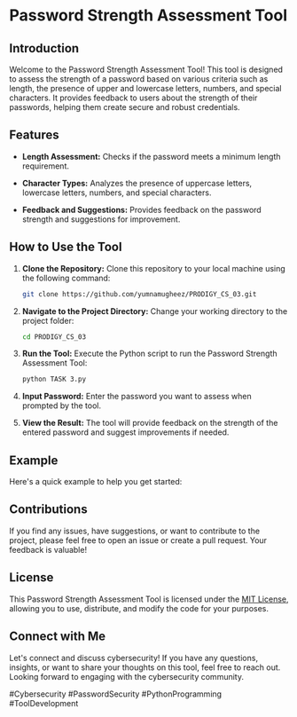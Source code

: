 # Password Strength Assessment Tool

## Introduction

Welcome to the Password Strength Assessment Tool! This tool is designed to assess the strength of a password based on various criteria such as length, the presence of upper and lowercase letters, numbers, and special characters. It provides feedback to users about the strength of their passwords, helping them create secure and robust credentials.

## Features

- **Length Assessment:** Checks if the password meets a minimum length requirement.
  
- **Character Types:** Analyzes the presence of uppercase letters, lowercase letters, numbers, and special characters.

- **Feedback and Suggestions:** Provides feedback on the password strength and suggestions for improvement.

## How to Use the Tool

1. **Clone the Repository:**
   Clone this repository to your local machine using the following command:
   ```bash
   git clone https://github.com/yumnamugheez/PRODIGY_CS_03.git

   ```

2. **Navigate to the Project Directory:**
   Change your working directory to the project folder:
   ```bash
   cd PRODIGY_CS_03
   ```

3. **Run the Tool:**
   Execute the Python script to run the Password Strength Assessment Tool:
   ```bash
   python TASK 3.py
   ```

4. **Input Password:**
   Enter the password you want to assess when prompted by the tool.

5. **View the Result:**
   The tool will provide feedback on the strength of the entered password and suggest improvements if needed.

## Example

Here's a quick example to help you get started:


## Contributions

If you find any issues, have suggestions, or want to contribute to the project, please feel free to open an issue or create a pull request. Your feedback is valuable!

## License

This Password Strength Assessment Tool is licensed under the [MIT License](LICENSE), allowing you to use, distribute, and modify the code for your purposes.

## Connect with Me

Let's connect and discuss cybersecurity! If you have any questions, insights, or want to share your thoughts on this tool, feel free to reach out. Looking forward to engaging with the cybersecurity community.

#Cybersecurity #PasswordSecurity #PythonProgramming #ToolDevelopment
